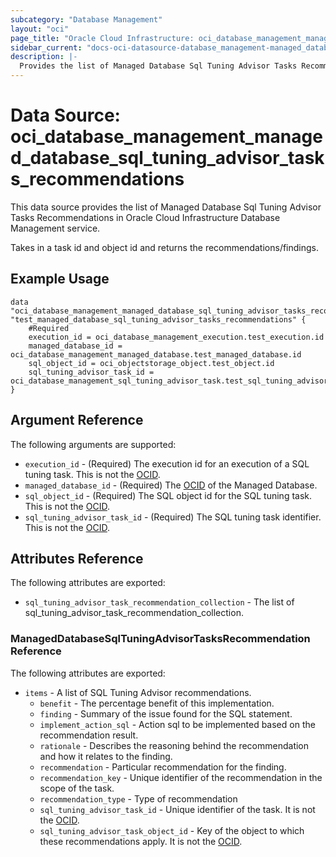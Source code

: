 ```yaml
---
subcategory: "Database Management"
layout: "oci"
page_title: "Oracle Cloud Infrastructure: oci_database_management_managed_database_sql_tuning_advisor_tasks_recommendations"
sidebar_current: "docs-oci-datasource-database_management-managed_database_sql_tuning_advisor_tasks_recommendations"
description: |-
  Provides the list of Managed Database Sql Tuning Advisor Tasks Recommendations in Oracle Cloud Infrastructure Database Management service
---
```


# Data Source: oci_database_management_managed_database_sql_tuning_advisor_tasks_recommendations
This data source provides the list of Managed Database Sql Tuning Advisor Tasks Recommendations in Oracle Cloud Infrastructure Database Management service.

Takes in a task id and object id and returns the recommendations/findings.


## Example Usage

```hcl
data "oci_database_management_managed_database_sql_tuning_advisor_tasks_recommendations" "test_managed_database_sql_tuning_advisor_tasks_recommendations" {
	#Required
	execution_id = oci_database_management_execution.test_execution.id
	managed_database_id = oci_database_management_managed_database.test_managed_database.id
	sql_object_id = oci_objectstorage_object.test_object.id
	sql_tuning_advisor_task_id = oci_database_management_sql_tuning_advisor_task.test_sql_tuning_advisor_task.id
}
```

## Argument Reference

The following arguments are supported:

* `execution_id` - (Required) The execution id for an execution of a SQL tuning task. This is not the [OCID](https://docs.cloud.oracle.com/iaas/Content/General/Concepts/identifiers.htm). 
* `managed_database_id` - (Required) The [OCID](https://docs.cloud.oracle.com/iaas/Content/General/Concepts/identifiers.htm) of the Managed Database.
* `sql_object_id` - (Required) The SQL object id for the SQL tuning task. This is not the [OCID](https://docs.cloud.oracle.com/iaas/Content/General/Concepts/identifiers.htm).
* `sql_tuning_advisor_task_id` - (Required) The SQL tuning task identifier. This is not the [OCID](https://docs.cloud.oracle.com/iaas/Content/General/Concepts/identifiers.htm).


## Attributes Reference

The following attributes are exported:

* `sql_tuning_advisor_task_recommendation_collection` - The list of sql_tuning_advisor_task_recommendation_collection.

### ManagedDatabaseSqlTuningAdvisorTasksRecommendation Reference

The following attributes are exported:

* `items` - A list of SQL Tuning Advisor recommendations.
	* `benefit` - The percentage benefit of this implementation.
	* `finding` - Summary of the issue found for the SQL statement.
	* `implement_action_sql` - Action sql to be implemented based on the recommendation result.
	* `rationale` - Describes the reasoning behind the recommendation and how it relates to the finding.
	* `recommendation` - Particular recommendation for the finding.
	* `recommendation_key` - Unique identifier of the recommendation in the scope of the task.
	* `recommendation_type` - Type of recommendation
	* `sql_tuning_advisor_task_id` - Unique identifier of the task. It is not the [OCID](https://docs.cloud.oracle.com/iaas/Content/General/Concepts/identifiers.htm).
	* `sql_tuning_advisor_task_object_id` - Key of the object to which these recommendations apply. It is not the [OCID](https://docs.cloud.oracle.com/iaas/Content/General/Concepts/identifiers.htm). 

